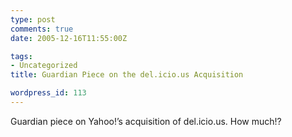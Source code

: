 ```yaml
---
type: post
comments: true
date: 2005-12-16T11:55:00Z

tags:
- Uncategorized
title: Guardian Piece on the del.icio.us Acquisition

wordpress_id: 113
---
```


Guardian piece on Yahoo!’s acquisition of del.icio.us. How much!?
